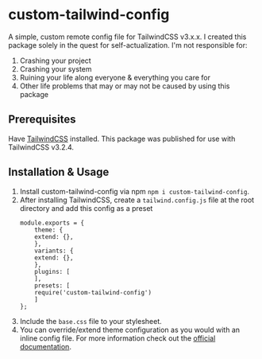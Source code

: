 # custom-tailwind-config
A simple, custom remote config file for TailwindCSS v3.x.x.
I created this package solely in the quest for self-actualization. I'm not responsible for:
1. Crashing your project
2. Crashing your system
3. Ruining your life along everyone & everything you care for
4. Other life problems that may or may not be caused by using this package

## Prerequisites
Have [TailwindCSS](https://tailwindcss.com/) installed. This package was published for use with TailwindCSS v3.2.4.

## Installation & Usage
1. Install custom-tailwind-config via npm `npm i custom-tailwind-config`.
2. After installing TailwindCSS, create a `tailwind.config.js` file at the root directory and add this config as a preset
    ```
    module.exports = {
        theme: {
        extend: {},
        },
        variants: {
        extend: {},
        },
        plugins: [
        ],
        presets: [
        require('custom-tailwind-config')
        ]
    };
    ```
3. Include the `base.css` file to your stylesheet.
4. You can override/extend theme configuration as you would with an inline config file. For more information check out the [official documentation](https://tailwindcss.com/docs/presets).
